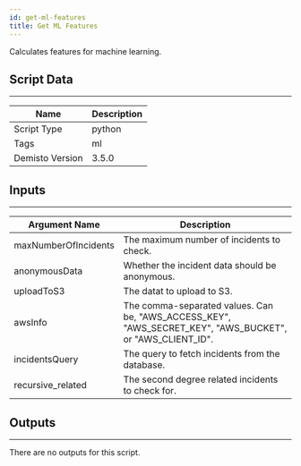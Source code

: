 ```yaml
---
id: get-ml-features
title: Get ML Features
---
```


Calculates features for machine learning. 

## Script Data
---

| **Name** | **Description** |
| --- | --- |
| Script Type | python |
| Tags | ml |
| Demisto Version | 3.5.0 |

## Inputs
---

| **Argument Name** | **Description** |
| --- | --- |
| maxNumberOfIncidents | The maximum number of incidents to check. |
| anonymousData | Whether the incident data should be anonymous. |
| uploadToS3 | The datat to upload to S3. |
| awsInfo | The comma-separated values. Can be, "AWS_ACCESS_KEY", "AWS_SECRET_KEY", "AWS_BUCKET", or "AWS_CLIENT_ID". |
| incidentsQuery | The query to fetch incidents from the database. |
| recursive_related | The second degree related incidents to check for. |

## Outputs
---
There are no outputs for this script.
